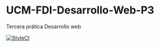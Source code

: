 # UCM-FDI-Desarrollo-Web-P3
Tercera prática Desarrollo web

[![StyleCI](https://styleci.io/repos/91901105/shield?branch=master)](https://styleci.io/repos/91901105)
